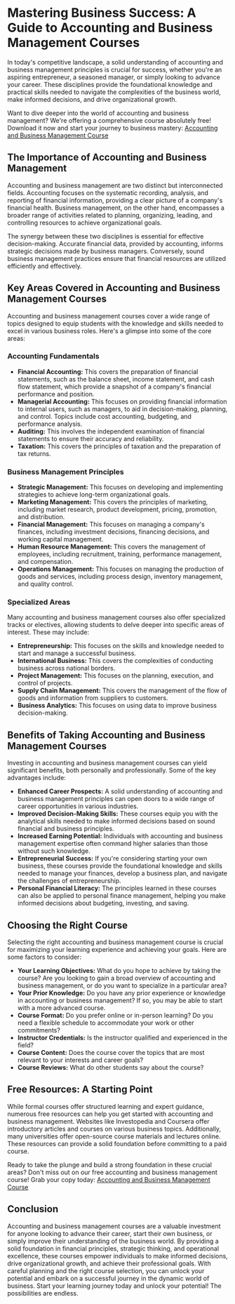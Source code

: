 # Mastering Business Success: A Guide to Accounting and Business Management Courses

In today's competitive landscape, a solid understanding of accounting and business management principles is crucial for success, whether you're an aspiring entrepreneur, a seasoned manager, or simply looking to advance your career. These disciplines provide the foundational knowledge and practical skills needed to navigate the complexities of the business world, make informed decisions, and drive organizational growth.

Want to dive deeper into the world of accounting and business management? We're offering a comprehensive course absolutely free! Download it now and start your journey to business mastery: [Accounting and Business Management Course](https://udemywork.com/accounting-and-business-management-courses)

## The Importance of Accounting and Business Management

Accounting and business management are two distinct but interconnected fields. Accounting focuses on the systematic recording, analysis, and reporting of financial information, providing a clear picture of a company's financial health. Business management, on the other hand, encompasses a broader range of activities related to planning, organizing, leading, and controlling resources to achieve organizational goals.

The synergy between these two disciplines is essential for effective decision-making. Accurate financial data, provided by accounting, informs strategic decisions made by business managers. Conversely, sound business management practices ensure that financial resources are utilized efficiently and effectively.

## Key Areas Covered in Accounting and Business Management Courses

Accounting and business management courses cover a wide range of topics designed to equip students with the knowledge and skills needed to excel in various business roles. Here's a glimpse into some of the core areas:

### Accounting Fundamentals

*   **Financial Accounting:** This covers the preparation of financial statements, such as the balance sheet, income statement, and cash flow statement, which provide a snapshot of a company's financial performance and position.
*   **Managerial Accounting:** This focuses on providing financial information to internal users, such as managers, to aid in decision-making, planning, and control. Topics include cost accounting, budgeting, and performance analysis.
*   **Auditing:** This involves the independent examination of financial statements to ensure their accuracy and reliability.
*   **Taxation:** This covers the principles of taxation and the preparation of tax returns.

### Business Management Principles

*   **Strategic Management:** This focuses on developing and implementing strategies to achieve long-term organizational goals.
*   **Marketing Management:** This covers the principles of marketing, including market research, product development, pricing, promotion, and distribution.
*   **Financial Management:** This focuses on managing a company's finances, including investment decisions, financing decisions, and working capital management.
*   **Human Resource Management:** This covers the management of employees, including recruitment, training, performance management, and compensation.
*   **Operations Management:** This focuses on managing the production of goods and services, including process design, inventory management, and quality control.

### Specialized Areas

Many accounting and business management courses also offer specialized tracks or electives, allowing students to delve deeper into specific areas of interest. These may include:

*   **Entrepreneurship:** This focuses on the skills and knowledge needed to start and manage a successful business.
*   **International Business:** This covers the complexities of conducting business across national borders.
*   **Project Management:** This focuses on the planning, execution, and control of projects.
*   **Supply Chain Management:** This covers the management of the flow of goods and information from suppliers to customers.
*   **Business Analytics:** This focuses on using data to improve business decision-making.

## Benefits of Taking Accounting and Business Management Courses

Investing in accounting and business management courses can yield significant benefits, both personally and professionally. Some of the key advantages include:

*   **Enhanced Career Prospects:** A solid understanding of accounting and business management principles can open doors to a wide range of career opportunities in various industries.
*   **Improved Decision-Making Skills:** These courses equip you with the analytical skills needed to make informed decisions based on sound financial and business principles.
*   **Increased Earning Potential:** Individuals with accounting and business management expertise often command higher salaries than those without such knowledge.
*   **Entrepreneurial Success:** If you're considering starting your own business, these courses provide the foundational knowledge and skills needed to manage your finances, develop a business plan, and navigate the challenges of entrepreneurship.
*   **Personal Financial Literacy:** The principles learned in these courses can also be applied to personal finance management, helping you make informed decisions about budgeting, investing, and saving.

## Choosing the Right Course

Selecting the right accounting and business management course is crucial for maximizing your learning experience and achieving your goals. Here are some factors to consider:

*   **Your Learning Objectives:** What do you hope to achieve by taking the course? Are you looking to gain a broad overview of accounting and business management, or do you want to specialize in a particular area?
*   **Your Prior Knowledge:** Do you have any prior experience or knowledge in accounting or business management? If so, you may be able to start with a more advanced course.
*   **Course Format:** Do you prefer online or in-person learning? Do you need a flexible schedule to accommodate your work or other commitments?
*   **Instructor Credentials:** Is the instructor qualified and experienced in the field?
*   **Course Content:** Does the course cover the topics that are most relevant to your interests and career goals?
*   **Course Reviews:** What do other students say about the course?

## Free Resources: A Starting Point

While formal courses offer structured learning and expert guidance, numerous free resources can help you get started with accounting and business management. Websites like Investopedia and Coursera offer introductory articles and courses on various business topics. Additionally, many universities offer open-source course materials and lectures online. These resources can provide a solid foundation before committing to a paid course.

Ready to take the plunge and build a strong foundation in these crucial areas? Don't miss out on our free accounting and business management course! Grab your copy today: [Accounting and Business Management Course](https://udemywork.com/accounting-and-business-management-courses)

## Conclusion

Accounting and business management courses are a valuable investment for anyone looking to advance their career, start their own business, or simply improve their understanding of the business world. By providing a solid foundation in financial principles, strategic thinking, and operational excellence, these courses empower individuals to make informed decisions, drive organizational growth, and achieve their professional goals. With careful planning and the right course selection, you can unlock your potential and embark on a successful journey in the dynamic world of business. Start your learning journey today and unlock your potential! The possibilities are endless.
